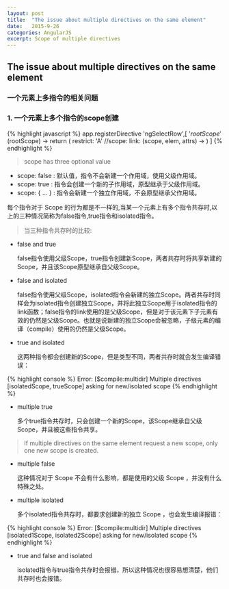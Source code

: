```yaml
---
layout: post
title:  "The issue about multiple directives on the same element"
date:   2015-9-26
categories: AngularJS
excerpt: Scope of multiple directives
---
```


## The issue about multiple directives on the same element

### 一个元素上多指令的相关问题


### 1. 一个元素上多个指令的scope创建

{% highlight javascript %}
app.registerDirective 'ngSelectRow',[
    '$rootScope'
    ($rootScope) ->
      return (
        restrict: 'A'
        //scope:
        link: (scope, elem, attrs) ->
        )
  ]
{% endhighlight %}

> scope has three optional value

- scope: false   : 默认值，指令不会新建一个作用域，使用父级作用域。
- scope: true    : 指令会创建一个新的子作用域，原型继承于父级作用域。
- scope: { ... } : 指令会新建一个独立作用域，不会原型继承父作用域。

每个指令对于 Scope 的行为都是不一样的,当某一个元素上有多个指令共存时,以上的三种情况简称为false指令,true指令和isolated指令。

> 当三种指令共存时的比较:


+ false and true

  false指令使用父级Scope，true指令创建新Scope，两者共存时将共享新建的Scope，并且该Scope原型继承自父级Scope。

+ false and isolated

  false指令使用父级Scope，isolated指令会新建的独立Scope。两者共存时同样会为isolated指令创建独立Scope，并将此独立Scope用于isolated指令的link函数；false指令的link使用的是父级Scope，但是对于该元素下子元素有效的仍然是父级Scope。也就是说新建的独立Scope会被忽略，子级元素的编译（compile）使用的仍然是父级Scope。

+ true and isolated

  这两种指令都会创建新的Scope，但是类型不同，两者共存时就会发生编译错误：

{% highlight console %}
Error: [$compile:multidir] Multiple directives [isolatedScope, trueScope] asking for new/isolated scope
{% endhighlight %}



+ multiple true

  多个true指令共存时，只会创建一个新的Scope，该Scope继承自父级Scope，并且被这些指令共享。

> If multiple directives on the same element request a new scope, only one new scope is created.

+ multiple false

  这种情况对于 Scope 不会有什么影响，都是使用的父级 Scope ，并没有什么特殊之处。

+ multiple isolated

  多个isolated指令共存时，都要求创建新的独立 Scope ，也会发生编译报错：

{% highlight console %}
Error: [$compile:multidir] Multiple directives [isolated1Scope, isolated2Scope] asking for new/isolated scope
{% endhighlight %}

+ true and false and isolated

  isolated指令与true指令共存时会报错，所以这种情况也很容易想清楚，他们共存时也会报错。